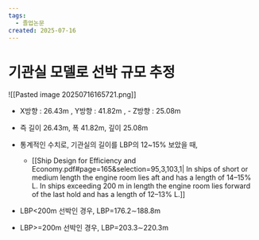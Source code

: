 ```yaml
---
tags:
  - 졸업논문
created: 2025-07-16
---
```

# 기관실 모델로 선박 규모 추정
![[Pasted image 20250716165721.png]]
- X방향 : 26.43m , Y방향 : 41.82m , - Z방향 : 25.08m


- 즉 길이 26.43m, 폭 41.82m, 깊이 25.08m
- 통계적인 수치로, 기관실의 길이를 LBP의 12~15% 보았을 때,
	- [[Ship Design for Efficiency and Economy.pdf#page=165&selection=95,3,103,1| In ships of short or medium length the engine room lies aft and has a length of 14–15% L. In ships exceeding 200 m in length the engine room lies forward of the last hold and has a length of 12–13% L.]]
- LBP<200m 선박인 경우, LBP=176.2∼188.8m
- LBP>=200m 선박인 경우, LBP=203.3∼220.3m

